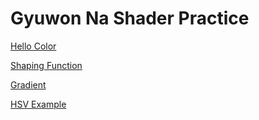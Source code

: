 # Gyuwon Na  Shader Practice


[Hello Color](draw.html?shader=00_color.frag)

[Shaping Function](draw.html?shader=01_shaping.frag)

[Gradient](draw.html?shader=02_color.frag)

[HSV Example](draw.html?shader=02_color2.frag)